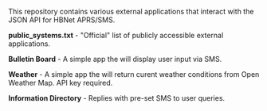 This repository contains various external applications that interact with the JSON API for HBNet APRS/SMS.

**public_systems.txt** - "Official" list of publicly accessible external applications.

**Bulletin Board** - A simple app the will display user input via SMS.

**Weather** - A simple app the will return curent weather conditions from Open Weather Map. API key required.

**Information Directory** - Replies with pre-set SMS to user queries.


